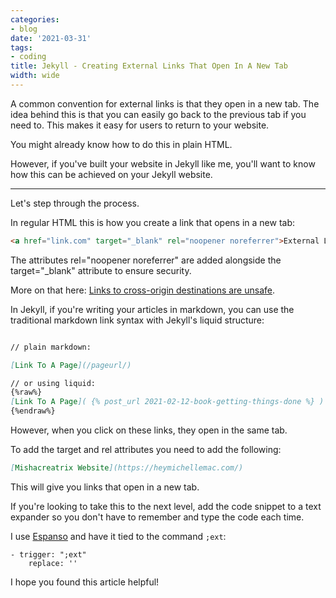 ```yaml
---
categories:
- blog
date: '2021-03-31'
tags:
- coding
title: Jekyll - Creating External Links That Open In A New Tab
width: wide
---
```


A common convention for external links is that they open in a new tab. The idea behind this is that you can easily go back to the previous tab if you need to. This makes it easy for users to return to your website.

You might already know how to do this in plain HTML. 

However, if you've built your website in Jekyll like me, you'll want to know how this can be achieved on your Jekyll website.

---

Let's step through the process.

In regular HTML this is how you create a link that opens in a new tab:

```html
<a href="link.com" target="_blank" rel="noopener noreferrer">External Link</a>
```

The attributes rel="noopener noreferrer" are added alongside the target="_blank" attribute to ensure security.

More on that here: [Links to cross-origin destinations are unsafe](https://web.dev/external-anchors-use-rel-noopener/).

In Jekyll, if you're writing your articles in markdown, you can use the traditional markdown link syntax with Jekyll's liquid structure:


```markdown

// plain markdown:

[Link To A Page](/pageurl/)

// or using liquid:
{%raw%}
[Link To A Page]( {% post_url 2021-02-12-book-getting-things-done %} )
{%endraw%}
```

However, when you click on these links, they open in the same tab.

To add the target and rel attributes you need to add the following:

```markdown
[Mishacreatrix Website](https://heymichellemac.com/)
```

This will give you links that open in a new tab.

If you're looking to take this to the next level, add the code snippet to a text expander so you don't have to remember and type the code each time. 

I use [Espanso](https://espanso.org/) and have it tied to the command `;ext`:

```
- trigger: ";ext"
    replace: ''
```

I hope you found this article helpful!